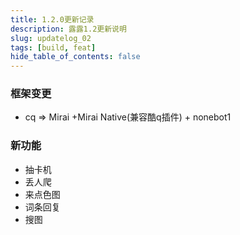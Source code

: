 ```yaml
---
title: 1.2.0更新记录
description: 露露1.2更新说明
slug: updatelog_02
tags: [build, feat]
hide_table_of_contents: false
---
```


<!--truncate-->

### 框架变更
- cq => Mirai +Mirai Native(兼容酷q插件) + nonebot1

### 新功能
- 抽卡机
- 丢人爬
- 来点色图
- 词条回复
- 搜图

